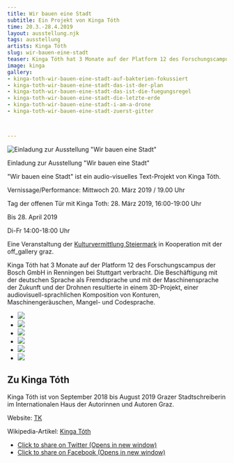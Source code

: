 ```yaml
---
title: Wir bauen eine Stadt
subtitle: Ein Projekt von Kinga Tóth
time: 20.3.-28.4.2019
layout: ausstellung.njk
tags: ausstellung
artists: Kinga Tóth
slug: wir-bauen-eine-stadt
teaser: Kinga Tóth hat 3 Monate auf der Platform 12 des Forschungscampus der Bosch GmbH in Renningen bei Stuttgart verbracht. Die Beschäftigung mit der deutschen Sprache als Fremdsprache und mit der Maschinensprache der Zukunft und der Drohnen resultierte in einem 3D-Projekt, einer audiovisuell-sprachlichen Komposition von Konturen, Maschinengeräuschen, Mangel- und Codesprache.
image: kinga
gallery:
- kinga-toth-wir-bauen-eine-stadt-auf-bakterien-fokussiert
- kinga-toth-wir-bauen-eine-stadt-das-ist-der-plan
- kinga-toth-wir-bauen-eine-stadt-das-ist-die-fuegungsregel
- kinga-toth-wir-bauen-eine-stadt-die-letzte-erde
- kinga-toth-wir-bauen-eine-stadt-i-am-a-drone
- kinga-toth-wir-bauen-eine-stadt-zuerst-gitter



---
```





![Einladung zur Ausstellung "Wir bauen eine Stadt"](/assets/pics/kinga.jpg)


Einladung zur Ausstellung "Wir bauen eine Stadt"


"Wir bauen eine Stadt" ist ein audio-visuelles Text-Projekt von Kinga Tóth.

Vernissage/Performance: Mittwoch 20\. März 2019 / 19.00 Uhr

Tag der offenen Tür mit Kinga Toth: 28\. März 2019, 16:00-19:00 Uhr

Bis 28. April 2019

Di-Fr 14:00-18:00 Uhr

Eine Veranstaltung der [Kulturvermittlung Steiermark](https://www.kulturvermittlung.org/primcell.php?ses=8000y3825q&lang=dt&bas=kvs "Kulturvermittlung Steiermark") in Kooperation mit der off_gallery graz.



Kinga Tóth hat 3 Monate auf der Platform 12 des Forschungscampus der Bosch GmbH in Renningen bei Stuttgart verbracht. Die Beschäftigung mit der deutschen Sprache als Fremdsprache und mit der Maschinensprache der Zukunft und der Drohnen resultierte in einem 3D-Projekt, einer audiovisuell-sprachlichen Komposition von Konturen, Maschinengeräuschen, Mangel- und Codesprache.



*   ![](/assets/pics/k_2.jpg)
*   ![](/assets/pics/k_3.jpg)
*   ![](/assets/pics/k_4.jpg)
*   ![](/assets/pics/k_5.jpg)
*   ![](/assets/pics/k_6.jpg)
*   ![](/assets/pics/k_7.jpg)


## Zu Kinga Tóth



Kinga Tóth ist von September 2018 bis August 2019 Grazer Stadtschreiberin im Internationalen Haus der Autorinnen und Autoren Graz.

Website: [TK](http://tothkinga.blogspot.com/ "TK")

Wikipedia-Artikel: [Kinga Tóth](https://de.wikipedia.org/wiki/Kinga_T%C3%B3th "Kinga Tóth – Wikipedia")




*   [<span></span><span class="sharing-screen-reader-text">Click to share on Twitter (Opens in new window)</span>](https://offgallery.at/ausstellungen/wir-bauen-eine-stadt/?share=twitter "Click to share on Twitter")
*   [<span></span><span class="sharing-screen-reader-text">Click to share on Facebook (Opens in new window)</span>](https://offgallery.at/ausstellungen/wir-bauen-eine-stadt/?share=facebook "Click to share on Facebook")

